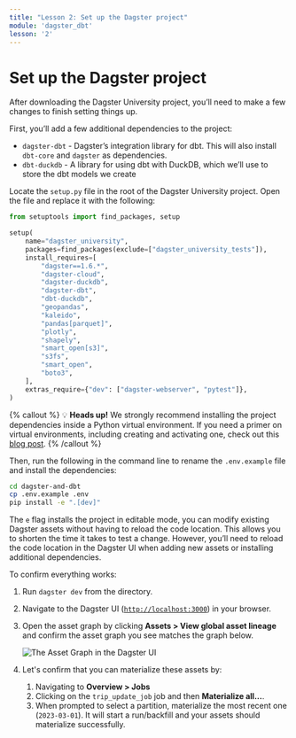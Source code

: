 ```yaml
---
title: "Lesson 2: Set up the Dagster project"
module: 'dagster_dbt'
lesson: '2'
---
```


# Set up the Dagster project

After downloading the Dagster University project, you’ll need to make a few changes to finish setting things up. 

First, you’ll add a few additional dependencies to the project: 

- `dagster-dbt` - Dagster’s integration library for dbt. This will also install `dbt-core` and `dagster` as dependencies.
- `dbt-duckdb` - A library for using dbt with DuckDB, which we’ll use to store the dbt models we create

Locate the `setup.py` file in the root of the Dagster University project. Open the file and replace it with the following:

```python
from setuptools import find_packages, setup

setup(
    name="dagster_university",
    packages=find_packages(exclude=["dagster_university_tests"]),
    install_requires=[
        "dagster==1.6.*",
        "dagster-cloud",
        "dagster-duckdb",
        "dagster-dbt",
        "dbt-duckdb",
        "geopandas",
        "kaleido",
        "pandas[parquet]",
        "plotly",
        "shapely",
        "smart_open[s3]",
        "s3fs",
        "smart_open",
        "boto3",
    ],
    extras_require={"dev": ["dagster-webserver", "pytest"]},
)
```

{% callout %}
💡 **Heads up!** We strongly recommend installing the project dependencies inside a Python virtual environment. If you need a primer on virtual environments, including creating and activating one, check out this [blog post](https://dagster.io/blog/python-packages-primer-2).
{% /callout %}

Then, run the following in the command line to rename the `.env.example`  file and install the dependencies:

```bash
cd dagster-and-dbt
cp .env.example .env
pip install -e ".[dev]"
```

The `e` flag installs the project in editable mode, you can modify existing Dagster assets without having to reload the code location. This allows you to shorten the time it takes to test a change. However, you’ll need to reload the code location in the Dagster UI when adding new assets or installing additional dependencies.

To confirm everything works:

1. Run `dagster dev`  from the directory.
2. Navigate to the Dagster UI ([`http://localhost:3000`](http://localhost:3000/)) in your browser.
3. Open the asset graph by clicking **Assets > View global asset lineage** and confirm the asset graph you see matches the graph below.

   ![The Asset Graph in the Dagster UI](/images/dagster-dbt/lesson-2/asset-graph.png)

4. Let's confirm that you can materialize these assets by:
   1. Navigating to **Overview > Jobs**
   2. Clicking on the `trip_update_job` job and then **Materialize all...**. 
   3. When prompted to select a partition, materialize the most recent one (`2023-03-01`). It will start a run/backfill and your assets should materialize successfully.